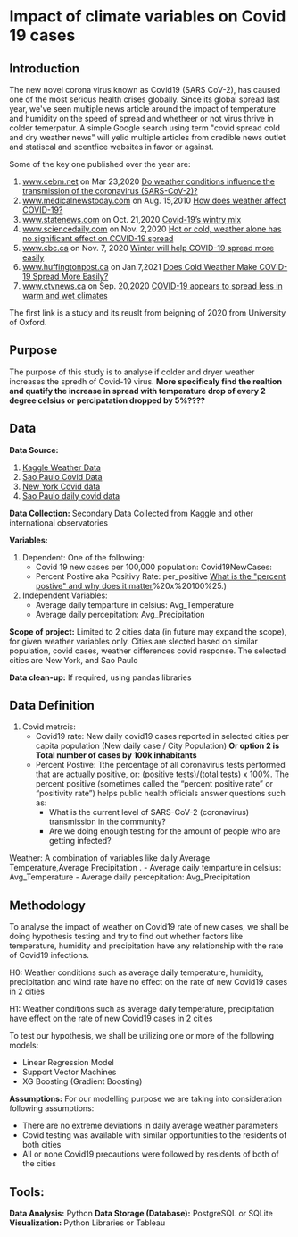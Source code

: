 # Impact of climate variables on Covid 19 cases

## Introduction 

The new novel corona virus known as Covid19 (SARS CoV-2), has caused one of the most serious health crises globally. Since its global spread last year, we've seen multiple news article around the impact of temperature and humidity on the speed of spread and whetheer or not virus thrive in colder temerpatur.
A simple Google search using term "covid spread cold and dry weather news" will yelid multiple articles from credible news outlet and statiscal and scentfice websites in favor or against. 

Some of the key one published over the year are:
1.  www.cebm.net on Mar 23,2020 [Do weather conditions influence the transmission of the coronavirus (SARS-CoV-2)?](https://www.cebm.net/covid-19/do-weather-conditions-influence-the-transmission-of-the-coronavirus-sars-cov-2/)
2.  www.medicalnewstoday.com on Aug. 15,2010 [How does weather affect COVID-19?](https://www.medicalnewstoday.com/articles/how-does-weather-affect-covid-19)
3.  www.statenews.com on Oct. 21,2020 [Covid-19’s wintry mix](https://www.statnews.com/2020/10/21/covid19-winter-dry-indoor-air-helps-coronavirus-spread/)
4. www.sciencedaily.com on Nov. 2,2020 [Hot or cold, weather alone has no significant effect on COVID-19 spread](https://www.sciencedaily.com/releases/2020/11/201102155409.htm)
5.  www.cbc.ca on Nov. 7, 2020 [Winter will help COVID-19 spread more easily](https://www.cbc.ca/news/canada/manitoba/covid-19-winter-tips-1.5788154)
6. www.huffingtonpost.ca on Jan.7,2021 [Does Cold Weather Make COVID-19 Spread More Easily?](https://www.huffingtonpost.ca/entry/cold-weather-spread-covid-explainer_ca_5ff78146c5b612d958ea6d29)
7.  www.ctvnews.ca on Sep. 20,2020 [COVID-19 appears to spread less in warm and wet climates](https://www.statnews.com/2020/10/21/covid19-winter-dry-indoor-air-helps-coronavirus-spread/)

The first link is a study and its reuslt from beigning of 2020 from University of Oxford.

## Purpose

The purpose of this study is to analyse if colder and dryer weather increases the spredh of Covid-19 virus. **More specificaly find the realtion and quatify the increase in spread with temperature drop of every 2 degree celsius or percipatation dropped by 5%????**

## Data

**Data Source:**  

1.  [Kaggle Weather Data]( https://www.kaggle.com/sudalairajkumar/daily-temperature-of-major-cities)
2.  [Sao Paulo Covid Data]( https://saludata.saludcapital.gov.co/osb/index.php/datos-de-salud/enfermedades-trasmisibles/covid19/)
3. [New York Covid data](https://github.com/nychealth/coronavirus-data)
4. [Sao Paulo daily covid data](https://github.com/wcota/covid19br/blob/master/DESCRIPTION.en.md)

**Data Collection:** Secondary Data Collected from Kaggle and other international observatories

**Variables:** 
1.  Dependent: One of the following:
    -   Covid 19 new cases per 100,000 population: Covid19NewCases:
    -   Percent Postive aka Positivy Rate: per_positive [What is the "percent postive" and why does it matter](https://www.jhsph.edu/covid-19/articles/covid-19-testing-understanding-the-percent-positive.html#:~:text=The%20percent%20positive%20is%20exactly,total%20tests)%20x%20100%25.)
2.  Independent Variables: 
    - Average daily temparture in celsius: Avg_Temperature
    - Average daily percepitation: Avg_Precipitation 
 
**Scope of project:** Limited to 2 cities data (in future may expand the scope), for given weather variables only. Cities are slected based on similar population, covid cases, weather differences covid response. The selected cities are New York, and Sao Paulo

**Data clean-up:** If required, using pandas libraries 

## Data Definition

1. Covid metrcis:
    -   Covid19 rate: New daily covid19 cases reported in selected cities per capita population (New daily case / City Population) **Or option 2 is Total number of cases by 100k inhabitants**
    - Percent Postive: Tthe percentage of all coronavirus tests performed that are actually positive, or: (positive tests)/(total tests) x 100%. The percent positive (sometimes called the “percent positive rate” or “positivity rate”) helps public health officials answer questions such as:
        -   What is the current level of SARS-CoV-2 (coronavirus) transmission in the community?
        -   Are we doing enough testing for the amount of people who are getting infected?

Weather: A combination of variables like daily Average Temperature,Average Precipitation .
    -   Average daily temparture in celsius: Avg_Temperature
    -   Average daily percepitation: Avg_Precipitation 


## Methodology

To analyse the impact of weather on Covid19 rate of new cases, we shall be doing hypothesis testing and try to find out whether factors like temperature, humidity and precipitation have any relationship with the rate of Covid19 infections.

H0: Weather conditions such as average daily temperature, humidity, precipitation and wind rate have no effect on the rate of new Covid19 cases in 2 cities

H1: Weather conditions such as average daily temperature,  precipitation have effect on the rate of new Covid19 cases in 2 cities

To test our hypothesis, we shall be utilizing one or more of the following models: 
-   Linear Regression Model
-   Support Vector Machines
-   XG Boosting (Gradient Boosting)

**Assumptions:** For our modelling purpose we are taking into consideration following assumptions:
-   There are no extreme deviations in daily average weather parameters
-   Covid testing was available with similar opportunities to the residents of both cities
-   All or none Covid19 precautions were followed by residents of both of the cities 



## Tools:
**Data Analysis:** Python
**Data Storage (Database):** PostgreSQL or SQLite
**Visualization:** Python Libraries or Tableau

